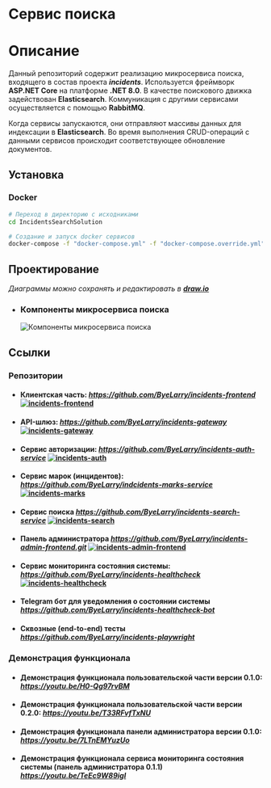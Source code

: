 # Сервис поиска

# Описание
Данный репозиторий содержит реализацию микросервиса поиска, входящего в состав проекта ***incidents***.
Используется фреймворк **ASP.NET Core** на платформе **.NET 8.0**. В качестве поискового движка задействован **Elasticsearch**.
Коммуникация с другими сервисами осуществляется с помощью **RabbitMQ**.

Когда сервисы запускаются, они отправляют массивы данных для индексации в **Elasticsearch**.
Во время выполнения CRUD-операций с данными сервисов происходит соответствующее обновление документов.

## Установка
### Docker 
```bash
# Переход в директорию с исходниками
cd IncidentsSearchSolution

# Создание и запуск docker сервисов
docker-compose -f "docker-compose.yml" -f "docker-compose.override.yml" -p "incidents-search-service" up -d
```

## Проектирование

_Диаграммы можно сохранять и редактировать в ***[draw.io](https://app.diagrams.net/)***_

- ### Компоненты микросервиса поиска
     ![Компоненты микросервиса поиска](https://github.com/user-attachments/assets/5536543f-f588-4772-a20c-a1f001643201)

## Ссылки

### Репозитории
- #### Клиентская часть:  *https://github.com/ByeLarry/incidents-frontend*  [![incidents-frontend](https://github.com/ByeLarry/incidents-frontend/actions/workflows/incidents-frontend.yml/badge.svg)](https://github.com/ByeLarry/incidents-frontend/actions/workflows/incidents-frontend.yml)
- #### API-шлюз:  *https://github.com/ByeLarry/incidents-gateway*  [![incidents-gateway](https://github.com/ByeLarry/incidents-gateway/actions/workflows/incidents-gateway.yml/badge.svg)](https://github.com/ByeLarry/incidents-gateway/actions/workflows/incidents-gateway.yml)
- #### Сервис авторизации:  *https://github.com/ByeLarry/incidents-auth-service*  [![incidents-auth](https://github.com/ByeLarry/incidents-auth-service/actions/workflows/incidents-auth.yml/badge.svg)](https://github.com/ByeLarry/incidents-auth-service/actions/workflows/incidents-auth.yml)
- #### Сервис марок (инцидентов): *https://github.com/ByeLarry/indcidents-marks-service*  [![incidents-marks](https://github.com/ByeLarry/incidents-marks-service/actions/workflows/incidents-marks.yml/badge.svg)](https://github.com/ByeLarry/incidents-marks-service/actions/workflows/incidents-marks.yml)
- #### Сервис поиска *https://github.com/ByeLarry/incidents-search-service*  [![incidents-search](https://github.com/ByeLarry/incidents-search-service/actions/workflows/incidents-search.yml/badge.svg)](https://github.com/ByeLarry/incidents-search-service/actions/workflows/incidents-search.yml)
- #### Панель администратора *https://github.com/ByeLarry/incidents-admin-frontend.git*  [![incidents-admin-frontend](https://github.com/ByeLarry/incidents-admin-frontend/actions/workflows/incidents-admin-frontend.yml/badge.svg)](https://github.com/ByeLarry/incidents-admin-frontend/actions/workflows/incidents-admin-frontend.yml)
- #### Сервис мониторинга состояния системы: *https://github.com/ByeLarry/incidents-healthcheck*  [![incidents-healthcheck](https://github.com/ByeLarry/incidents-healthcheck/actions/workflows/incidents-healthcheck.yml/badge.svg)](https://github.com/ByeLarry/incidents-healthcheck/actions/workflows/incidents-healthcheck.yml)
- #### Telegram бот для уведомления о состоянии системы *https://github.com/ByeLarry/incidents-healthcheck-bot*
- #### Сквозные (end-to-end) тесты *https://github.com/ByeLarry/incidents-playwright*

### Демонстрация функционала
- #### Демонстрация функционала пользовательской части версии 0.1.0: *https://youtu.be/H0-Qg97rvBM*
- #### Демонстрация функционала пользовательской части версии 0.2.0: *https://youtu.be/T33RFvfTxNU*
- #### Демонстрация функционала панели администратора версии 0.1.0: *https://youtu.be/7LTnEMYuzUo*
- #### Демонстрация функционала сервиса мониторинга состояния системы (панель администратора 0.1.1) *https://youtu.be/TeEc9W89igI*
